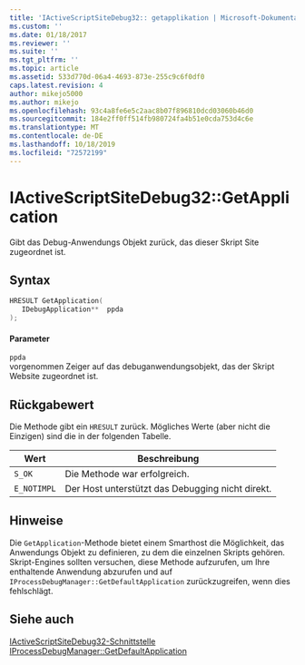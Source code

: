 ```yaml
---
title: 'IActiveScriptSiteDebug32:: getapplikation | Microsoft-Dokumentation'
ms.custom: ''
ms.date: 01/18/2017
ms.reviewer: ''
ms.suite: ''
ms.tgt_pltfrm: ''
ms.topic: article
ms.assetid: 533d770d-06a4-4693-873e-255c9c6f0df0
caps.latest.revision: 4
author: mikejo5000
ms.author: mikejo
ms.openlocfilehash: 93c4a8fe6e5c2aac8b07f896810dcd03060b46d0
ms.sourcegitcommit: 184e2ff0ff514fb980724fa4b51e0cda753d4c6e
ms.translationtype: MT
ms.contentlocale: de-DE
ms.lasthandoff: 10/18/2019
ms.locfileid: "72572199"
---
```

# <a name="iactivescriptsitedebug32getapplication"></a>IActiveScriptSiteDebug32::GetApplication
Gibt das Debug-Anwendungs Objekt zurück, das dieser Skript Site zugeordnet ist.  
  
## <a name="syntax"></a>Syntax  
  
```cpp
HRESULT GetApplication(  
   IDebugApplication**  ppda  
);  
```  
  
#### <a name="parameters"></a>Parameter  
 `ppda`  
 vorgenommen Zeiger auf das debuganwendungsobjekt, das der Skript Website zugeordnet ist.  
  
## <a name="return-value"></a>Rückgabewert  
 Die Methode gibt ein `HRESULT` zurück. Mögliches Werte (aber nicht die Einzigen) sind die in der folgenden Tabelle.  
  
|Wert|Beschreibung|  
|-----------|-----------------|  
|`S_OK`|Die Methode war erfolgreich.|  
|`E_NOTIMPL`|Der Host unterstützt das Debugging nicht direkt.|  
  
## <a name="remarks"></a>Hinweise  
 Die `GetApplication`-Methode bietet einem Smarthost die Möglichkeit, das Anwendungs Objekt zu definieren, zu dem die einzelnen Skripts gehören. Skript-Engines sollten versuchen, diese Methode aufzurufen, um Ihre enthaltende Anwendung abzurufen und auf `IProcessDebugManager::GetDefaultApplication` zurückzugreifen, wenn dies fehlschlägt.  
  
## <a name="see-also"></a>Siehe auch  
 [IActiveScriptSiteDebug32-Schnittstelle](../../winscript/reference/iactivescriptsitedebug32-interface.md)   
 [IProcessDebugManager::GetDefaultApplication](../../winscript/reference/iprocessdebugmanager-getdefaultapplication.md)